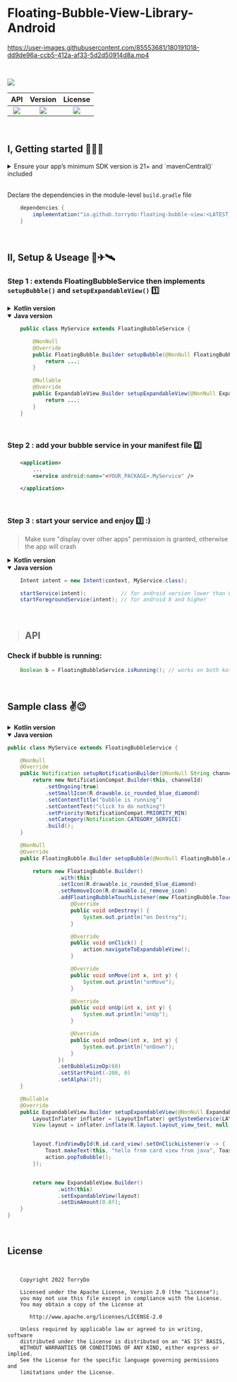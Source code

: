 # Floating-Bubble-View-Library-Android



https://user-images.githubusercontent.com/85553681/180191018-dd9de96a-ccb5-412a-af33-5d2d50914d8a.mp4

<br/>

[<img src="https://img.shields.io/badge/platform-Android-yellow.svg" valign="middle">](https://www.android.com)

|  API  | Version | License |
| :---: | :-----: | :-----: | 
| [<img src="https://img.shields.io/badge/API-21%2B-brightgreen.svg?style=flat" valign="middle">](https://android-arsenal.com/api?level=21) | [<img src="https://img.shields.io/maven-central/v/io.github.torrydo/floating-bubble-view" valign="middle">]() | [<img src="https://img.shields.io/badge/License-Apache_2.0-blue.svg" valign="middle">](https://www.apache.org/licenses/LICENSE-2.0) |

</br>

## I, Getting started 🍕🍔🍟

<details> <summary> Ensure your app’s minimum SDK version is 21+ and `mavenCentral()` included</summary>
</br>
1. Ensure your app’s minimum SDK version is 21+. This is declared in the module-level `build.gradle` file 

```gradle
android {
    defaultConfig {
        ...
        minSdk 21
    }
```

2. Ensure the `mavenCentral()` repository is declared in the project-level `build.gradle` or `setting.gradle` file:

    <details><summary>build.gradle (project-level)</summary>

    ```gradle
        allprojects {
            repositories {
                mavenCentral()
                ...
            }
            ...
        }
    ```

    </details>


    <details><summary>settings.gradle (alternative step If "allprojects" not found in the above step)</summary>

    ```gradle
    pluginManagement {
        repositories {
            ...
            mavenCentral()
        }
    }
    dependencyResolutionManagement {
        ...
        repositories {
            ...
            mavenCentral()
        }
    }
    ```

    </details>

</details>

</br>

Declare the dependencies in the module-level `build.gradle` file

```gradle
    dependencies {
        implementation("io.github.torrydo:floating-bubble-view:<LATEST_VERSION>")
    }
```
</br>

## II, Setup & Useage 🚀✈🛰


###  Step 1 : extends FloatingBubbleService then implements `setupBubble()` and `setupExpandableView()` 1️⃣

<details><summary><b>Kotlin version</b></summary>

```kotlin
    class MyService: FloatingBubbleService() {

        override fun setupBubble(action: FloatingBubble.Action): FloatingBubble.Builder {
            return ...
        }

        override fun setupExpandableView(action: ExpandableView.Action): ExpandableView.Builder? {
            return ...
        }
    }
```

</details>

<details open><summary><b>Java version</b></summary>

```java
    public class MyService extends FloatingBubbleService {

        @NonNull
        @Override
        public FloatingBubble.Builder setupBubble(@NonNull FloatingBubble.Action action) {
            return ...;
        }

        @Nullable
        @Override
        public ExpandableView.Builder setupExpandableView(@NonNull ExpandableView.Action action) {
            return ...;
        }
    }
```
</details>



</br>

### Step 2 : add your bubble service in your manifest file 2️⃣

```xml
    <application>
        ...
        <service android:name="<YOUR_PACKAGE>.MyService" />

    </application>
```

</br>

### Step 3 : start your service and enjoy 3️⃣ :)
> Make sure "display over other apps" permission is granted, otherwise the app will crash
<details><summary><b>Kotlin version</b></summary>

```kotlin
    val intent = Intent(context, Myservice::class.java)

    startService(intent)           // for android version lower than 8 (android O)
    startForegroundService(intent) // for android 8 and higher
```

</details>

<details open><summary><b>Java version</b></summary>


```java
    Intent intent = new Intent(context, MyService.class);

    startService(intent);           // for android version lower than 8 (android O)
    startForegroundService(intent); // for android 8 and higher
```
</details>

</br>

> ## API

### Check if bubble is running:

```java
    Boolean b = FloatingBubbleService.isRunning(); // works on both kotlin and java
```

</br>

## Sample class ✌😉

<details><summary><b>Kotlin version</b></summary>

```kotlin
class MyServiceKt : FloatingBubbleService() {

    override fun setupNotificationBuilder(channelId: String): Notification {
        return NotificationCompat.Builder(this, channelId)
            .setOngoing(true)
            .setSmallIcon(R.drawable.ic_rounded_blue_diamond)
            .setContentTitle("bubble is running")
            .setContentText("click to do nothing")
            .setPriority(NotificationCompat.PRIORITY_MIN)
            .setCategory(Notification.CATEGORY_SERVICE)
            .build()
    }

    override fun setupBubble(action: FloatingBubble.Action): FloatingBubble.Builder {
        return FloatingBubble.Builder()
            .with(this)
            .setIcon(R.drawable.ic_rounded_blue_diamond)
            .setRemoveIcon(R.drawable.ic_remove_icon)
            .addFloatingBubbleTouchListener(object : FloatingBubble.TouchEvent {
                override fun onDestroy() {
                    println("on Destroy")
                }

                override fun onClick() {
                    action.navigateToExpandableView();
                }

                override fun onMove(x: Int, y: Int) {
                    println("onMove")
                }

                override fun onUp(x: Int, y: Int) {
                    println("onUp")
                }

                override fun onDown(x: Int, y: Int) {
                    println("onDown")
                }
            })
            .setBubbleSizeDp(60)
            .setStartPoint(-200, 0)
            .setAlpha(1f)
    }

    override fun setupExpandableView(action: ExpandableView.Action): ExpandableView.Builder {
        val inflater = getSystemService(LAYOUT_INFLATER_SERVICE) as LayoutInflater

        val layout = inflater.inflate(R.layout.layout_view_test, null)

        layout.findViewById<View>(R.id.card_view).setOnClickListener { view ->
            Toast.makeText(this, "hello from card view from java", Toast.LENGTH_SHORT).show();
            action.popToBubble()
        }
        return ExpandableView.Builder()
            .with(this)
            .setExpandableView(layout)
            .setDimAmount(0.8f)
    }


}
```

</details>

<details open><summary><b>Java version</b></summary>

```java
public class MyService extends FloatingBubbleService {

    @NonNull
    @Override
    public Notification setupNotificationBuilder(@NonNull String channelId) {
        return new NotificationCompat.Builder(this, channelId)
            .setOngoing(true)
            .setSmallIcon(R.drawable.ic_rounded_blue_diamond)
            .setContentTitle("bubble is running")
            .setContentText("click to do nothing")
            .setPriority(NotificationCompat.PRIORITY_MIN)
            .setCategory(Notification.CATEGORY_SERVICE)
            .build();
    }

    @NonNull
    @Override
    public FloatingBubble.Builder setupBubble(@NonNull FloatingBubble.Action action) {

        return new FloatingBubble.Builder()
                .with(this)
                .setIcon(R.drawable.ic_rounded_blue_diamond)
                .setRemoveIcon(R.drawable.ic_remove_icon)
                .addFloatingBubbleTouchListener(new FloatingBubble.TouchEvent() {
                    @Override
                    public void onDestroy() {
                        System.out.println("on Destroy");
                    }

                    @Override
                    public void onClick() {
                        action.navigateToExpandableView();
                    }

                    @Override
                    public void onMove(int x, int y) {
                        System.out.println("onMove");
                    }

                    @Override
                    public void onUp(int x, int y) {
                        System.out.println("onUp");
                    }

                    @Override
                    public void onDown(int x, int y) {
                        System.out.println("onDown");
                    }
                })
                .setBubbleSizeDp(60)
                .setStartPoint(-200, 0)
                .setAlpha(1f);
    }

    @Nullable
    @Override
    public ExpandableView.Builder setupExpandableView(@NonNull ExpandableView.Action action) {
        LayoutInflater inflater = (LayoutInflater) getSystemService(LAYOUT_INFLATER_SERVICE);
        View layout = inflater.inflate(R.layout.layout_view_test, null);


        layout.findViewById(R.id.card_view).setOnClickListener(v -> {
            Toast.makeText(this, "hello from card view from java", Toast.LENGTH_SHORT).show();
            action.popToBubble();
        });


        return new ExpandableView.Builder()
                .with(this)
                .setExpandableView(layout)
                .setDimAmount(0.8f);
    }
}
```
</details>

</br>

## License

```


    Copyright 2022 TorryDo

    Licensed under the Apache License, Version 2.0 (the "License");
    you may not use this file except in compliance with the License.
    You may obtain a copy of the License at

       http://www.apache.org/licenses/LICENSE-2.0

    Unless required by applicable law or agreed to in writing, software
    distributed under the License is distributed on an "AS IS" BASIS,
    WITHOUT WARRANTIES OR CONDITIONS OF ANY KIND, either express or implied.
    See the License for the specific language governing permissions and
    limitations under the License.

```
